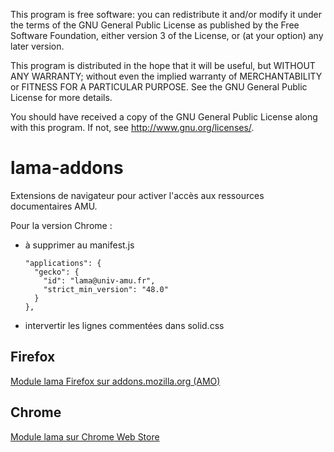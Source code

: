 This program is free software: you can redistribute it and/or modify
it under the terms of the GNU General Public License as published by
the Free Software Foundation, either version 3 of the License, or
(at your option) any later version.

This program is distributed in the hope that it will be useful,
but WITHOUT ANY WARRANTY; without even the implied warranty of
MERCHANTABILITY or FITNESS FOR A PARTICULAR PURPOSE.  See the
GNU General Public License for more details.

You should have received a copy of the GNU General Public License
along with this program.  If not, see <http://www.gnu.org/licenses/>.

# lama-addons

Extensions de navigateur pour activer l'accès aux ressources documentaires AMU.

Pour la version Chrome :

* à supprimer au manifest.js

	  "applications": {
	    "gecko": {
	      "id": "lama@univ-amu.fr",
	      "strict_min_version": "48.0"
	    }
	  },

* intervertir les lignes commentées dans solid.css

## Firefox

[Module lama Firefox sur addons.mozilla.org \(AMO\)](https://addons.mozilla.org/fr/firefox/addon/lama/)

## Chrome

[Module lama sur Chrome Web Store](https://chrome.google.com/webstore/detail/lama/cakeojbohkollebkgkdigjgfkjnahchh)
